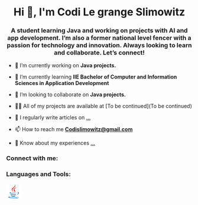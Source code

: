 <h1 align="center">Hi 👋, I'm Codi Le grange Slimowitz</h1>
<h3 align="center">A student learning Java and working on projects with AI and app development. I’m also a former national level fencer with a passion for technology and innovation. Always looking to learn and collaborate. Let’s connect!</h3>

- 🔭 I’m currently working on **Java projects.**

- 🌱 I’m currently learning **IIE Bachelor of Computer and Information Sciences in Application Development**

- 👯 I’m looking to collaborate on **Java projects.**

- 👨‍💻 All of my projects are available at [To be continued](To be continued)

- 📝 I regularly write articles on […](…)

- 📫 How to reach me **Codislimowitz@gmail.com**

- 📄 Know about my experiences […](…)

<h3 align="left">Connect with me:</h3>
<p align="left">
</p>

<h3 align="left">Languages and Tools:</h3>
<p align="left"> <a href="https://www.java.com" target="_blank" rel="noreferrer"> <img src="https://raw.githubusercontent.com/devicons/devicon/master/icons/java/java-original.svg" alt="java" width="40" height="40"/> </a> </p>
